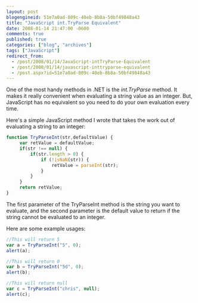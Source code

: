 ```yaml
---
layout: post
blogengineid: 51e7a0ad-809c-40eb-8b8a-50bf49848a43
title: "JavaScript int.TryParse Equivalent"
date: 2008-01-14 21:47:00 -0600
comments: true
published: true
categories: ["blog", "archives"]
tags: ["JavaScript"]
redirect_from: 
  - /post/2008/01/14/JavaScript-intTryParse-Equivalent
  - /post/2008/01/14/javascript-inttryparse-equivalent
  - /post.aspx?id=51e7a0ad-809c-40eb-8b8a-50bf49848a43
---
```

<!-- more -->

One of the most handy methods in .NET is the *int.TryParse* method. It makes it really convenient when evaluating a string value as an integer. But, JavaScript has no equivalent so you need to do your own evaluation every time.

Here's a simple JavaScript method I wrote that takes the work out of evaluating a string to an integer:

```javascript
function TryParseInt(str,defaultValue) {
     var retValue = defaultValue;
     if(str !== null) {
         if(str.length > 0) {
             if (!isNaN(str)) {
                 retValue = parseInt(str);
             }
         }
     }
     return retValue;
}
```

The first parameter of the TryParseInt method is the string you want to evaluate, and the second parameter is the default value to return if the string cannot be evaluated to an integer.

Here are some example usages:

```javascript
//This will return 5
var a = TryParseInt("5", 0);
alert(a);

//This will return 0
var b = TryParseInt("5d", 0);
alert(b);

//This will return null
var c = TryParseInt("chris", null);
alert(c);
```
